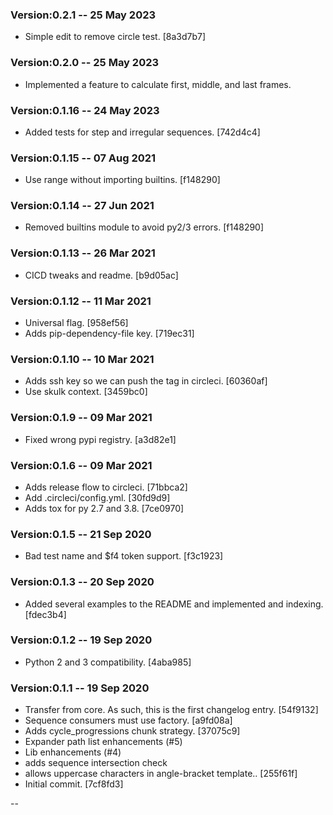 ### Version:0.2.1 -- 25 May 2023

* Simple edit to remove circle test. [8a3d7b7]


### Version:0.2.0 -- 25 May 2023

* Implemented a feature to calculate first, middle, and last frames.

### Version:0.1.16 -- 24 May 2023

* Added tests for step and irregular sequences. [742d4c4]

### Version:0.1.15 -- 07 Aug 2021

* Use range without importing builtins. [f148290]

### Version:0.1.14 -- 27 Jun 2021

* Removed builtins module to avoid py2/3 errors. [f148290]

### Version:0.1.13 -- 26 Mar 2021

* CICD tweaks and readme. [b9d05ac]

### Version:0.1.12 -- 11 Mar 2021

* Universal flag. [958ef56]
* Adds pip-dependency-file key. [719ec31]

### Version:0.1.10 -- 10 Mar 2021

* Adds ssh key so we can push the tag in circleci. [60360af]
* Use skulk context. [3459bc0]

### Version:0.1.9 -- 09 Mar 2021

* Fixed wrong pypi registry. [a3d82e1]

### Version:0.1.6 -- 09 Mar 2021

* Adds release flow to circleci. [71bbca2]
* Add .circleci/config.yml. [30fd9d9]
* Adds tox for py 2.7 and 3.8. [7ce0970]

### Version:0.1.5 -- 21 Sep 2020

* Bad test name and $f4 token support. [f3c1923]

### Version:0.1.3 -- 20 Sep 2020

* Added several examples to the README and implemented and indexing. [fdec3b4]
 
### Version:0.1.2 -- 19 Sep 2020

* Python 2 and 3 compatibility. [4aba985]

### Version:0.1.1 -- 19 Sep 2020

* Transfer from core. As such, this is the first changelog entry. [54f9132]
* Sequence consumers must use factory. [a9fd08a]
* Adds cycle_progressions chunk strategy. [37075c9]
* Expander path list enhancements (#5)
* Lib enhancements (#4)
* adds sequence intersection check
* allows uppercase characters in angle-bracket template.. [255f61f]
* Initial commit. [7cf8fd3]


--